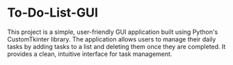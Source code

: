 # To-Do-List-GUI
This project is a simple, user-friendly GUI application built using Python's CustomTkinter library. The application allows users to manage their daily tasks by adding tasks to a list and deleting them once they are completed. It provides a clean, intuitive interface for task management.
